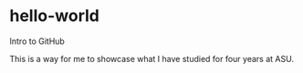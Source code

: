 # hello-world
Intro to GitHub

This is a way for me to showcase what I have studied for four years at ASU.
